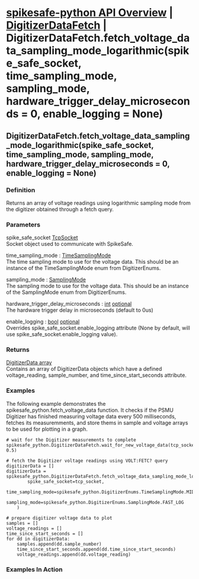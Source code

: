 # [spikesafe-python API Overview](/spikesafe_python_lib_docs/README.md) | [DigitizerDataFetch](/spikesafe_python_lib_docs/DigitizerDataFetch/README.md) | DigitizerDataFetch.fetch_voltage_data_sampling_mode_logarithmic(spike_safe_socket, time_sampling_mode, sampling_mode, hardware_trigger_delay_microseconds = 0, enable_logging = None)

## DigitizerDataFetch.fetch_voltage_data_sampling_mode_logarithmic(spike_safe_socket, time_sampling_mode, sampling_mode, hardware_trigger_delay_microseconds = 0, enable_logging = None)

### Definition
Returns an array of voltage readings using logarithmic sampling mode from the digitizer obtained through a fetch query.

### Parameters
spike_safe_socket [TcpSocket](/spikesafe_python_lib_docs/TcpSocket/README.md)  
Socket object used to communicate with SpikeSafe.

time_sampling_mode : [TimeSamplingMode](/spikesafe_python_lib_docs/DigitizerEnums/TimeSamplingMode/README.md)  
The time sampling mode to use for the voltage data. This should be an instance of the TimeSamplingMode enum from DigitizerEnums.

sampling_mode : [SamplingMode](/spikesafe_python_lib_docs/DigitizerEnums/SamplingMode/README.md)  
The sampling mode to use for the voltage data. This should be an instance of the SamplingMode enum from DigitizerEnums.

hardware_trigger_delay_microseconds : [int](https://docs.python.org/3/library/functions.html#int) [optional](https://docs.python.org/3/library/typing.html#typing.Optional)  
The hardware trigger delay in microseconds (default to 0us)

enable_logging : [bool](https://docs.python.org/3/library/stdtypes.html#boolean-values) [optional](https://docs.python.org/3/library/typing.html#typing.Optional)  
Overrides spike_safe_socket.enable_logging attribute (None by default, will use spike_safe_socket.enable_logging value).

### Returns
[DigitizerData array](/spikesafe_python_lib_docs/DigitizerData/README.md)  
Contains an array of DigitizerData objects which have a defined voltage_reading, sample_number, and time_since_start_seconds attribute.

### Examples
The following example demonstrates the spikesafe_python.fetch_voltage_data function. It checks if the PSMU Digitizer has finished measuring voltage data every 500 milliseconds, fetches its measuremments, and store thems in sample and voltage arrays to be used for plotting in a graph.
```
# wait for the Digitizer measurements to complete 
spikesafe_python.DigitizerDataFetch.wait_for_new_voltage_data(tcp_socket, 0.5)

# fetch the Digitizer voltage readings using VOLT:FETC? query
digitizerData = []
digitizerData = spikesafe_python.DigitizerDataFetch.fetch_voltage_data_sampling_mode_logarithmic(
        spike_safe_socket=tcp_socket,
        time_sampling_mode=spikesafe_python.DigitizerEnums.TimeSamplingMode.MIDDLE_OF_TIME,
        sampling_mode=spikesafe_python.DigitizerEnums.SamplingMode.FAST_LOG
    )

# prepare digitizer voltage data to plot
samples = []
voltage_readings = []
time_since_start_seconds = []
for dd in digitizerData:
    samples.append(dd.sample_number)
    time_since_start_seconds.append(dd.time_since_start_seconds)
    voltage_readings.append(dd.voltage_reading)
```

### Examples In Action